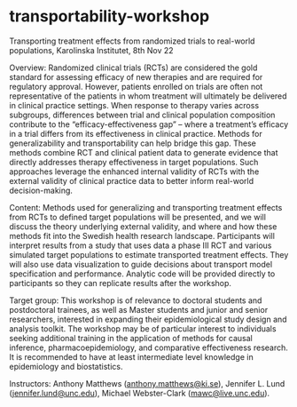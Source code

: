 # transportability-workshop
Transporting treatment effects from randomized trials to real-world populations, Karolinska Institutet, 8th Nov 22

Overview: Randomized clinical trials (RCTs) are considered the gold standard for assessing efficacy of new therapies and are required for regulatory approval. However, patients enrolled on trials are often not representative of the patients in whom treatment will ultimately be delivered in clinical practice settings. When response to therapy varies across subgroups, differences between trial and clinical population composition contribute to the “efficacy-effectiveness gap” – where a treatment’s efficacy in a trial differs from its effectiveness in clinical practice. Methods for generalizability and transportability can help bridge this gap. These methods combine RCT and clinical patient data to generate evidence that directly addresses therapy effectiveness in target populations. Such approaches leverage the enhanced internal validity of RCTs with the external validity of clinical practice data to better inform real-world decision-making.

Content: Methods used for generalizing and transporting treatment effects from RCTs to defined target populations will be presented, and we will discuss the theory underlying external validity, and where and how these methods fit into the Swedish health research landscape. Participants will interpret results from a study that uses data a phase III RCT and various simulated target populations to estimate transported treatment effects. They will also use data visualization to guide decisions about transport model specification and performance. Analytic code will be provided directly to participants so they can replicate results after the workshop.

Target group: This workshop is of relevance to doctoral students and postdoctoral trainees, as well as Master students and junior and senior researchers, interested in expanding their epidemiological study design and analysis toolkit. The workshop may be of particular interest to individuals seeking additional training in the application of methods for causal inference, pharmacoepidemiology, and comparative effectiveness research. It is recommended to have at least intermediate level knowledge in epidemiology and biostatistics.

Instructors: Anthony Matthews (anthony.matthews@ki.se), Jennifer L. Lund (jennifer.lund@unc.edu), Michael Webster-Clark (mawc@live.unc.edu).

